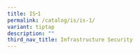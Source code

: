 ```yaml
---
title: IS᠆1
permalink: /catalog/is/is-1/
variant: tiptap
description: ""
third_nav_title: Infrastructure Security
---
```

